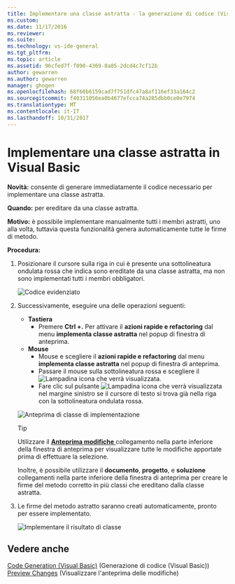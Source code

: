 ```yaml
---
title: Implementare una classe astratta - la generazione di codice (Visual Basic) | Documenti Microsoft
ms.custom: 
ms.date: 11/17/2016
ms.reviewer: 
ms.suite: 
ms.technology: vs-ide-general
ms.tgt_pltfrm: 
ms.topic: article
ms.assetid: 96cfed7f-f090-4369-8a85-2dcd4c7cf12b
author: gewarren
ms.author: gewarren
manager: ghogen
ms.openlocfilehash: 68f60b6159cad7f751dfc47a8af116ef33a164c2
ms.sourcegitcommit: f40311056ea0b4677efcca74a285dbb0ce0e7974
ms.translationtype: MT
ms.contentlocale: it-IT
ms.lasthandoff: 10/31/2017
---
```

# <a name="implement-an-abstract-class-in-visual-basic"></a>Implementare una classe astratta in Visual Basic
**Novità:** consente di generare immediatamente il codice necessario per implementare una classe astratta. 

**Quando:** per ereditare da una classe astratta.  

**Motivo:** è possibile implementare manualmente tutti i membri astratti, uno alla volta, tuttavia questa funzionalità genera automaticamente tutte le firme di metodo. 

**Procedura:**

1. Posizionare il cursore sulla riga in cui è presente una sottolineatura ondulata rossa che indica sono ereditate da una classe astratta, ma non sono implementati tutti i membri obbligatori.

   ![Codice evidenziato](media/abstract_highlight.png)

1. Successivamente, eseguire una delle operazioni seguenti:
   * **Tastiera**
     * Premere **Ctrl +.** Per attivare il **azioni rapide e refactoring** dal menu **implementa classe astratta** nel popup di finestra di anteprima.
   * **Mouse**
     * Mouse e scegliere il **azioni rapide e refactoring** dal menu **implementa classe astratta** nel popup di finestra di anteprima.
     * Passare il mouse sulla sottolineatura rossa e scegliere il ![Lampadina](media/bulb.png) icona che verrà visualizzata.
     * Fare clic sul pulsante ![Lampadina](media/bulb.png) icona che verrà visualizzata nel margine sinistro se il cursore di testo si trova già nella riga con la sottolineatura ondulata rossa.

   ![Anteprima di classe di implementazione](media/abstract_preview.png)

   >[!TIP]
   >Utilizzare il [ **Anteprima modifiche** ](../../ide/preview-changes.md) collegamento nella parte inferiore della finestra di anteprima per visualizzare tutte le modifiche apportate prima di effettuare la selezione.
   >
   >Inoltre, è possibile utilizzare il **documento**, **progetto**, e **soluzione** collegamenti nella parte inferiore della finestra di anteprima per creare le firme del metodo corretto in più classi che ereditano dalla classe astratta.

1. Le firme del metodo astratto saranno creati automaticamente, pronto per essere implementato.

   ![Implementare il risultato di classe](media/abstract_result.png)

## <a name="see-also"></a>Vedere anche  
[Code Generation (Visual Basic)](../code-generation-vb.md) (Generazione di codice (Visual Basic))  
[Preview Changes](../../ide/preview-changes.md) (Visualizzare l'anteprima delle modifiche)